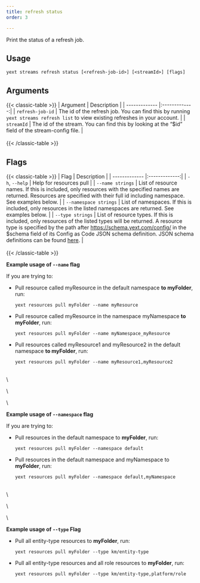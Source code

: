 ```yaml
---
title: refresh status
order: 3

---
```


Print the status of a refresh job.

## Usage
```cli
yext streams refresh status [<refresh-job-id>] [<streamId>] [flags]
```

## Arguments

{{< classic-table >}}
| Argument     | Description   |
| ------------- |:-------------:|
| `refresh-job-id`    | The id of the refresh job. You can find this by running `yext streams refresh list` to view existing refreshes in your account.  |
| `streamId` | The id of the stream. You can find this by looking at the “$id” field of the stream-config file.  |
\
\
{{< /classic-table >}}



## Flags

{{< classic-table >}}
| Flag     | Description   |
| ------------- |:-------------:|
| `-h`, `--help`    | Help for resources pull |
| `--name strings` | List of resource names. If this is included, only resources with the specified names are returned. Resources are specified with their full id including namespace. See examples below. |
| `--namespace strings` | List of namespaces. If this is included, only resources in the listed namespaces are returned. See examples below. |
| `--type strings` | List of resource types. If this is included, only resources of the listed types will be returned. A resource type is specified by the path after https://schema.yext.com/config/ in the $schema field of its Config as Code JSON schema definition. JSON schema definitions can be found [here](https://developer.yext.com/cac/conversion-action/). |
\
\
{{< /classic-table >}}


**Example usage of `--name` flag**

If you are trying to: 

  * Pull resource called myResource in the default namespace **to myFolder**, run:
    ```cli
    yext resources pull myFolder --name myResource
    ```

  * Pull resource called myResource in the namespace myNamespace **to myFolder**, run: 
    ```cli
    yext resources pull myFolder --name myNamespace_myResource
    ```

  * Pull resources called myResource1 and myResource2 in the default namespace **to myFolder**, run: 
    ```cli
    yext resources pull myFolder --name myResource1,myResource2
    ```

\
\

\

\


**Example usage of `--namespace` flag**

If you are trying to: 

  * Pull resources in the default namespace to **myFolder**, run: 

    ```cli
    yext resources pull myFolder --namespace default
    ```

  * Pull resources in the default namespace and myNamespace to **myFolder**, run: 
    ```cli
    yext resources pull myFolder --namespace default,myNamespace
    ```


\
\

\

\


**Example usage of `--type` Flag**

  * Pull all entity-type resources to **myFolder**, run: 
    ```cli
    yext resources pull myFolder --type km/entity-type 
    ```

  * Pull all entity-type resources and all role resources to **myFolder**, run: 
    ```cli
    yext resources pull myFolder --type km/entity-type,platform/role
    ```

